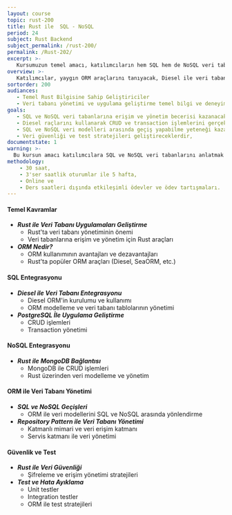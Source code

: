 ```yaml
---
layout: course
topic: rust-200
title: Rust ile  SQL - NoSQL
period: 24
subject: Rust Backend
subject_permalink: /rust-200/
permalink: /Rust-202/
excerpt: >- 
   Kursumuzun temel amacı, katılımcıların hem SQL hem de NoSQL veri tabanları ile nasıl verimli bir şekilde çalışabileceklerini öğretmektir
overview: >-
   Katılımcılar, yaygın ORM araçlarını tanıyacak, Diesel ile veri tabanlarıyla nasıl etkili bir şekilde çalışabileceklerini öğreneceklerdir. <strong>Diesel</strong> ile  pratikler yaparak, veri tabanı işlemlerini yönetme, CRUD işlemleri gerçekleştirme ve transaction yönetimi gibi konular detaylıca ele alınacaktır. 
sortorder: 200
audiances:
   - Temel Rust Bilgisine Sahip Geliştiriciler
   - Veri tabanı yönetimi ve uygulama geliştirme temel bilgi ve deneyimine sahip gelistiriciler
goals:
   - SQL ve NoSQL veri tabanlarına erişim ve yönetim becerisi kazanacaklar,
   - Diesel raçlarını kullanarak CRUD ve transaction işlemlerini gerçekleştirecekler,
   - SQL ve NoSQL veri modelleri arasında geçiş yapabilme yeteneği kazanacaklar ve
   - Veri güvenliği ve test stratejileri geliştireceklerdir,
documentstate: 1
warning: >-
  Bu kursun amacı katılımcılara SQL ve NoSQL veri tabanlarını anlatmak değil, Rust ile veri tabanı uygulamaları geliştirmeyi öğretmektir. SQL ve NoSQL sistemlerinin detaylarına girmeyeceğiz, bu alanlarda kendilerini geliştirmek isteyenler için yalnızca ipuçları sunulacaktır.
methodology:
    - 30 saat,
    - 3'ser saatlik oturumlar ile 5 hafta,
    - Online ve
    - Ders saatleri dışında etkileşimli ödevler ve ödev tartışmaları.
---
```


#### Temel Kavramlar
- ***Rust ile Veri Tabanı Uygulamaları Geliştirme***
  - Rust'ta veri tabanı yönetiminin önemi
  - Veri tabanlarına erişim ve yönetim için Rust araçları
- ***ORM Nedir?***
  - ORM kullanımının avantajları ve dezavantajları
  - Rust'ta popüler ORM araçları (Diesel, SeaORM, etc.)

#### SQL Entegrasyonu
- ***Diesel ile Veri Tabanı Entegrasyonu***
  - Diesel ORM'in kurulumu ve kullanımı
  - ORM modelleme ve veri tabanı tablolarının yönetimi
- ***PostgreSQL İle Uygulama Geliştirme***
  - CRUD işlemleri
  - Transaction yönetimi

#### NoSQL Entegrasyonu
- ***Rust ile MongoDB Bağlantısı***
  - MongoDB ile CRUD işlemleri
  - Rust üzerinden veri modelleme ve yönetim

#### ORM ile Veri Tabanı Yönetimi
- ***SQL ve NoSQL Geçişleri***
  - ORM ile veri modellerini SQL ve NoSQL arasında yönlendirme
- ***Repository Pattern ile Veri Tabanı Yönetimi***
  - Katmanlı mimari ve veri erişim katmanı
  - Servis katmanı ile veri yönetimi

#### Güvenlik ve Test
- ***Rust ile Veri Güvenliği***
  - Şifreleme ve erişim yönetimi stratejileri
- ***Test ve Hata Ayıklama***
  - Unit testler
  - Integration testler
  - ORM ile test stratejileri





